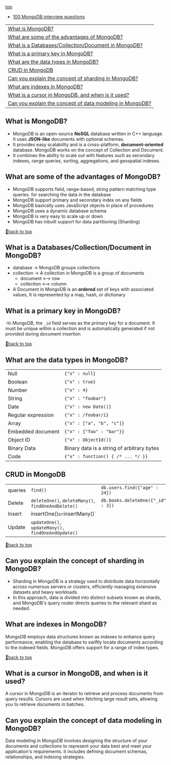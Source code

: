 [top](#top)

- [100 MongoDB interview questions](https://devinterview.io/questions/web-and-mobile-development/mongodb-interview-questions/)

||
|---|
|[What is MongoDB?](#what-is-mongodb)|
|[What are some of the advantages of MongoDB?](#what-are-some-of-the-advantages-of-mongodb)|
|[What is a Databases/Collection/Document in MongoDB?](#what-is-a-databasescollectiondocument-in-mongodb)|
|[What is a primary key in MongoDB?](#what-is-a-primary-key-in-mongodb)|
|[What are the data types in MongoDB?](#what-are-the-data-types-in-mongodb)|
|[CRUD in MongoDB](#crud-in-mongodb)|
|[Can you explain the concept of sharding in MongoDB?](#can-you-explain-the-concept-of-sharding-in-mongodb)|
|[What are indexes in MongoDB?](#what-are-indexes-in-mongodb)|
|[What is a cursor in MongoDB, and when is it used?](#what-is-a-cursor-in-mongodb-and-when-is-it-used)|
|[Can you explain the concept of data modeling in MongoDB?](#can-you-explain-the-concept-of-data-modeling-in-mongodb)|


## What is MongoDB?

- MongoDB is an open-source **NoSQL** database written in C++ language. It uses **JSON-like** documents with optional schemas.
- It provides easy scalability and is a cross-platform, **document-oriented** database.
MongoDB works on the concept of Collection and Document.
- It combines the ability to scale out with features such as secondary indexes, range queries, sorting, aggregations, and geospatial indexes.

## What are some of the advantages of MongoDB?

- MongoDB supports field, range-based, string pattern matching type queries. for searching the data in the database
- MongoDB support primary and secondary index on any fields
- MongoDB basically uses JavaScript objects in place of procedures
- MongoDB uses a dynamic database schema
- MongoDB is very easy to scale up or down
- MongoDB has inbuilt support for data partitioning (Sharding)

[🚀back to top](#top)

## What is a Databases/Collection/Document in MongoDB?

- database   -> MongoDB groups collections
- collection -> A collection in MongoDB is a group of documents
  - document   <--> row
  - collection <--> column
- A Document in MongoDB is an **ordered** set of keys with associated values, It is represented by a map, hash, or dictionary

## What is a primary key in MongoDB?

-In MongoDB, the `_id` field serves as the primary key for a document. 
It must be unique within a collection and is automatically generated if not provided during document insertion

[🚀back to top](#top)

## What are the data types in MongoDB?

|||
|---|---|
|Null|`{"x" : null}`|
|Boolean|`{"x" : true}`|
|Number|`{"x" : 4}`|
|String|`{"x" : "foobar"}`|
|Date|`{"x" : new Date()}`|
|Regular expression|`{"x" : /foobar/i}`|
|Array|`{"x" : ["a", "b", "c"]}`|
|Embedded document|`{"x" : {"foo" : "bar"}}`|
|Object ID|`{"x" : ObjectId()}`|
|Binary Data|Binary data is a string of arbitrary bytes|
|Code|`{"x" : function() { /* ... */ }}`|

## CRUD in MongoDB

||||
|---|---|---|
|queries |`find()`|`db.users.find({"age" : 24})`|
|Delete|`deleteOne()`, `deleteMany()`, `findOneAndDelete()`|`db.books.deleteOne({"_id" : 3})`|
|Insert|insertOne()` or `insertMany()`||
|Update|`updateOne()`, `updateMany(),` `findOneAndUpdate()`||

[🚀back to top](#top)

## Can you explain the concept of sharding in MongoDB?

- Sharding in MongoDB is a strategy used to distribute data horizontally across numerous servers or clusters, efficiently managing extensive datasets and heavy workloads. 
- In this approach, data is divided into distinct subsets known as shards, and MongoDB's query router directs queries to the relevant shard as needed.

## What are indexes in MongoDB?

MongoDB employs data structures known as indexes to enhance query performance, enabling the database to swiftly locate documents according to the indexed fields. MongoDB offers support for a range of index types.

[🚀back to top](#top)

##  What is a cursor in MongoDB, and when is it used?

A cursor in MongoDB is an iterator to retrieve and process documents from query results. Cursors are used when fetching large result sets, allowing you to retrieve documents in batches.

##  Can you explain the concept of data modeling in MongoDB?

Data modeling in MongoDB involves designing the structure of your documents and collections to represent your data best and meet your application's requirements. It includes defining document schemas, relationships, and indexing strategies.

